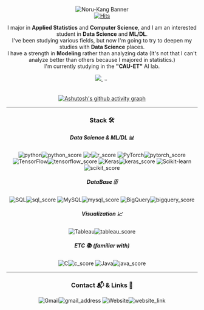 <div align="center">


![Noru-Kang Banner](https://capsule-render.vercel.app/api?type=waving&color=363636&height=150&section=header&text=Noru-Kang&fontSize=50&fontColor=FFD700&fontAlign=20&fontAlignY=30)   
[![Hits](https://hits.seeyoufarm.com/api/count/incr/badge.svg?url=https%3A%2F%2Fgithub.com%2FNoru-Kang%2F&count_bg=%232AB4E5D6&title_bg=%23555555&icon=&icon_color=%23E7E7E7&title=views&edge_flat=false)](https://github.com/Noru-Kang)

I major in **Applied Statistics** and **Computer Science**, and I am an interested student in **Data Science** and **ML/DL**.  
I've been studying various fields, but now I'm going to try to deepen my studies with **Data Science** places.  
I have a strength in **Modeling** rather than analyzing data (It's not that I can't analyze better than others because I majored in statistics.)  
I'm currently studying in the **"CAU-ET"** AI lab.  

<div style="display: flex; justify-content: center;">
  <a href="s">
    <img src="https://github-readme-stats.vercel.app/api/top-langs/?username=Noru-Kang&layout=compact&hide_progress=true;" />
    <img src="https://github-readme-stats.vercel.app/api?username=Noru-Kang&theme=default&show_icons=true" style="width: 40%;" />
  </a>
</div>
<br>

[![Ashutosh's github activity graph](https://github-readme-activity-graph.vercel.app/graph?username=Noru-Kang&theme=minimal)](https://github.com/ashutosh00710/github-readme-activity-graph)

---

### Stack 🛠️  

##### Data Science & ML/DL 📊  
![python](https://img.shields.io/badge/Python-3776AB?style=flat-square&logo=python&logoColor=white)![python_score](https://img.shields.io/badge/-[4/5]-gray?style=flat-square&logoColor=white)
![r](https://img.shields.io/badge/R-276DC3?style=flat-square&logo=r&logoColor=white)![r_score](https://img.shields.io/badge/-[3/5]-gray?style=flat-square&logoColor=white)
![PyTorch](https://img.shields.io/badge/PyTorch-EE4C2C?style=flat-square&logo=pytorch&logoColor=white)![pytorch_score](https://img.shields.io/badge/-[3.5/5]-gray?style=flat-square&logoColor=white)
![TensorFlow](https://img.shields.io/badge/TensorFlow-FF6F00?style=flat-square&logo=tensorflow&logoColor=white)![tensorflow_score](https://img.shields.io/badge/-[2/5]-gray?style=flat-square&logoColor=white)
![Keras](https://img.shields.io/badge/Keras-D00000?style=flat-square&logo=keras&logoColor=white)![keras_score](https://img.shields.io/badge/-[3/5]-gray?style=flat-square&logoColor=white)
![Scikit-learn](https://img.shields.io/badge/Scikit--learn-F7931E?style=flat-square&logo=scikit-learn&logoColor=white)![scikit_score](https://img.shields.io/badge/-[3.5/5]-gray?style=flat-square&logoColor=white)

##### DataBase 🗄️  
![SQL](https://img.shields.io/badge/SQL-4479A1?style=flat-square&logo=sql&logoColor=white)![sql_score](https://img.shields.io/badge/-[2/5]-gray?style=flat-square&logoColor=white)
![MySQL](https://img.shields.io/badge/MySQL-00000F?style=flat-square&logo=mysql&logoColor=white)![mysql_score](https://img.shields.io/badge/-[3/5]-gray?style=flat-square&logoColor=white)
![BigQuery](https://img.shields.io/badge/BigQuery-4285F4?style=flat-square&logo=google-bigquery&logoColor=white)![bigquery_score](https://img.shields.io/badge/-[2/5]-gray?style=flat-square&logoColor=white)

##### Visualization 📈  
![Tableau](https://img.shields.io/badge/Tableau-E97627?style=flat-square&logo=tableau&logoColor=white)![tableau_score](https://img.shields.io/badge/-[2/5]-gray?style=flat-square&logoColor=white)

##### ETC 📚 (familiar with)   
![C](https://img.shields.io/badge/C-00599C?style=flat-square&logo=c&logoColor=white)![c_score](https://img.shields.io/badge/-[2/5]-gray?style=flat-square&logoColor=white)
![Java](https://img.shields.io/badge/Java-ED8B00?style=flat-square&logo=openjdk&logoColor=white)![java_score](https://img.shields.io/badge/-[2/5]-gray?style=flat-square&logoColor=white)


<!--
### Tools 🛠️  
![vscode](https://img.shields.io/badge/Visual_Studio_Code-0078D4?style=flat-square&logo=visual%20studio%20code&logoColor=white)
![rstudio](https://img.shields.io/badge/RStudio-75AADB?style=flat-square&logo=RStudio&logoColor=white)
![Colab](https://img.shields.io/badge/Colab-F9AB00?style=flat-square&logo=google-colab&logoColor=white)

#### OS 🖥️  
![macOS](https://img.shields.io/badge/mac%20os-000000?style=flat-square&logo=apple&logoColor=white)
![Linux](https://img.shields.io/badge/Linux-FCC624?style=flat-square&logo=linux&logoColor=black)

#### VCS 🌐  
![Git](https://img.shields.io/badge/GIT-E44C30?style=flat-square&logo=git&logoColor=white)
-->
---

### Contact 📬 & Links 🔗 
![Gmail](https://img.shields.io/badge/Gmail-D14836?style=flat-square&logo=gmail&logoColor=white)![gmail_address](https://img.shields.io/badge/-kangty0527@gmail.com-gray?style=flat-square&logoColor=white)
![Website](https://img.shields.io/badge/Website-181717?style=flat-square&logo=github&logoColor=white)![website_link](https://img.shields.io/badge/-Noru--Kang.github.io-gray?style=flat-square&logoColor=white)


</div>
